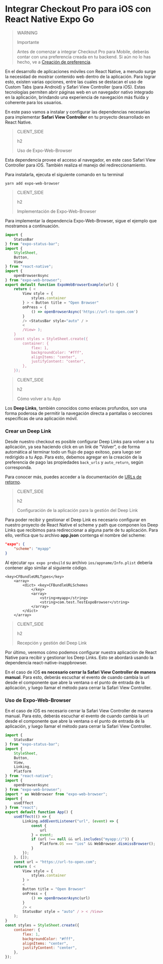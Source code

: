 # Integrar Checkout Pro para iOS con React Native Expo Go

> WARNING
>
> Importante
>
> Antes de comenzar a integrar Checkout Pro para Mobile, deberás contar con una preferencia creada en tu backend. Si aún no lo has hecho, ve a [Creación de preferencia](/developers/es/docs/checkout-pro/integrate-preferences).

En el desarrollo de aplicaciones móviles con React Native, a menudo surge la necesidad de mostrar contenido web dentro de la aplicación. Para lograr esto, existen varias opciones, entre las cuales se destacan el uso de Custom Tabs (para Android) y Safari View Controller (para iOS). Estas tecnologías permiten abrir páginas web en un navegador nativo integrado en la aplicación, brindando una experiencia de navegación más fluida y coherente para los usuarios.

En este paso vamos a instalar y configurar las dependencias necesarias para implementar **Safari View Controller** en tu proyecto desarrollado en React Native. 

> CLIENT_SIDE
>
> h2
>
> Uso de Expo-Web-Browser

Esta dependencia provee el acceso al navegador, en este caso Safari View Controller para iOS. También realiza el manejo del redireccionamiento.

Para instalarla, ejecuta el siguiente comando en tu terminal

```yarn
yarn add expo-web-browser
```

> CLIENT_SIDE
>
> h2
>
> Implementación de Expo-Web-Browser

Para implementar la dependencia Expo-Web-Browser, sigue el ejemplo que mostramos a continuación.

```JavaScript
import {
	StatusBar
} from "expo-status-bar";
import {
	StyleSheet,
	Button,
	View
} from "react-native";
import {
	openBrowserAsync
} from "expo-web-browser";
export default function ExpoWebBrowserExample(url) {
	return ( <
		View style = {
			styles.container
		} > < Button title = "Open Browser"
		onPress = {
			() => openBrowserAsync('https://url-to-open.com')
		}
		/> <StatusBar style="auto" / >
		<
		/View> );
	}
	const styles = StyleSheet.create({
		container: {
			flex: 1,
			backgroundColor: "#fff",
			alignItems: "center",
			justifyContent: "center",
		},
	});
```

> CLIENT_SIDE
>
> h2
>
> Cómo volver a tu App 

Los **Deep Links**, también conocidos como enlaces profundos, son una forma poderosa de permitir la navegación directa a pantallas o secciones específicas de una aplicación móvil. 

### Crear un Deep Link
Desde nuestro checkout es posible configurar Deep Links para volver a tu aplicación, ya sea haciendo click en un link de “Volver”, o de forma automática al terminar todo un flujo de pago exitoso, para luego ser redirigido a tu App.
Para esto, debemos agregar en la creación de la preferencia de pago las propiedades `back_urls` y `auto_return`, según corresponda.

Para conocer más, puedes acceder a la documentación de [URLs de retorno](/developers/es/docs/checkout-pro/checkout-customization/user-interface/redirection).

> CLIENT_SIDE
>
> h2
>
> Configuración de la aplicación para la gestión del Deep Link 

Para poder recibir y gestionar el Deep Link es necesario configurar en nuestro proyecto de React Native el scheme y path que componen los Deep Links que recibimos para redireccionar a alguna parte de tu aplicación. 
Para ello, verifica que tu archivo **app.json** contenga el nombre del scheme:

```app.json
"expo": {
	"scheme": "myapp"
}
```
Al ejecutar `npx expo prebuild` su archivo `ios/appname/Info.plist` debería contener algo similar al siguiente código.

```info.plist
<key>CFBundleURLTypes</key>
    <array>
        <dict> <key>CFBundleURLSchemes
            </key>
            <array>
                <string>myapp</string>
                <string>com.test.TestExpoBrowser</string>
            </array>
        </dict> 
    </array>
```

> CLIENT_SIDE
>
> h2
>
> Recepción y gestión del Deep Link 

Por último, veremos cómo podemos configurar nuestra aplicación de React Native para recibir y gestionar los Deep Links. Esto se abordará usando la dependencia react-native-inappbrowser. 

En el caso de iOS **es necesario cerrar la Safari View Controller de manera manual**. Para esto, deberás escuchar el evento de cuando cambia la url desde el componente que abre la ventana o el punto de entrada de la aplicación, y luego llamar el método para cerrar la Safari View Controller.

### Uso de Expo-Web-Browser

En el caso de iOS es necesario cerrar la Safari View Controller de manera manual. Para esto, deberás escuchar el evento de cuando cambia la url desde el componente que abre la ventana o el punto de entrada de la aplicación, y luego llamar el método para cerrar la Safari View Controller.

```JavaScript
import {
	StatusBar
} from "expo-status-bar";
import {
	StyleSheet,
	Button,
	View,
	Linking,
	Platform
} from "react-native";
import {
	openBrowserAsync
} from "expo-web-browser";
import * as WebBrowser from "expo-web-browser";
import {
	useEffect
} from "react";
export default function App() {
	useEffect(() => {
		Linking.addEventListener("url", (event) => {
			const {
				url
			} = event;
			if (url !== null && url.includes("myapp://")) {
				Platform.OS === "ios" && WebBrowser.dismissBrowser();
			}
		});
	}, []);
	const url = "https://url-to-open.com";
	return ( <
		View style = {
			styles.container
		} >
		<
		Button title = "Open Browser"
		onPress = {
			() => openBrowserAsync(url)
		}
		/> <
		StatusBar style = "auto" / > < /View>
	);
}
const styles = StyleSheet.create({
	container: {
		flex: 1,
		backgroundColor: "#fff",
		alignItems: "center",
		justifyContent: "center",
	},
});
```
